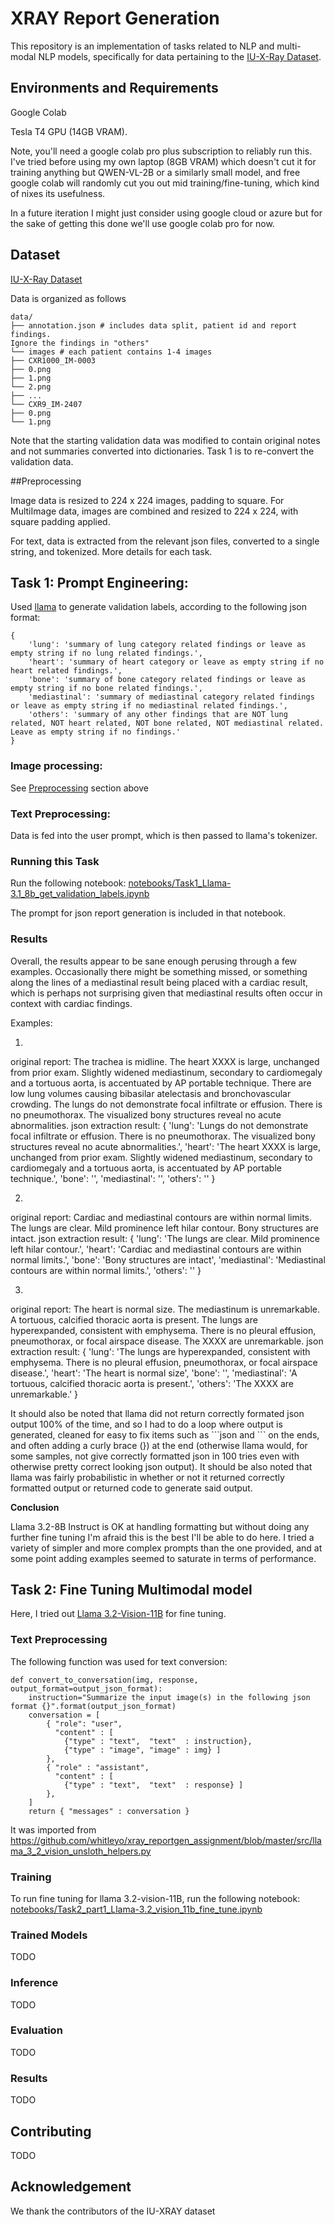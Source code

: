 

# XRAY Report Generation

This repository is an implementation of tasks related to NLP and multi-modal NLP models,
specifically for data pertaining to the [IU-X-Ray Dataset](https://paperswithcode.com/dataset/iu-x-ray).

## Environments and Requirements

Google Colab

Tesla T4 GPU (14GB VRAM).

Note, you'll need a google colab pro plus subscription to reliably run this. I've tried before
using my own laptop (8GB VRAM) which doesn't cut it for training anything but QWEN-VL-2B or a similarly small
model, and free google colab will randomly cut you out mid training/fine-tuning, which kind of nixes
its usefulness.

In a future iteration I might just consider
using google cloud or azure but for the sake of getting this done we'll use google colab pro for now.

## Dataset

[IU-X-Ray Dataset](https://paperswithcode.com/dataset/iu-x-ray)

Data is organized as follows
```
data/
├── annotation.json # includes data split, patient id and report findings.
Ignore the findings in "others"
└── images # each patient contains 1-4 images
├── CXR1000_IM-0003
├── 0.png
├── 1.png
└── 2.png
├── ...
└── CXR9_IM-2407
├── 0.png
└── 1.png
```

Note that the starting validation data was modified to contain original notes and not summaries converted into dictionaries. Task 1
is to re-convert the validation data.

##<a name="preprocessing"></a>Preprocessing

Image data is resized to 224 x 224 images, padding to square.
For MultiImage data, images are combined and resized to 224 x 224, with square padding applied.

For text, data is extracted from the relevant json files, converted to a single string, and tokenized. More details for each task.

## Task 1: Prompt Engineering:

Used [llama]([unsloth/Meta-Llama-3.1-8B](https://huggingface.co/unsloth/Meta-Llama-3.1-8B)) to generate validation labels,
according to the following json format:

```
{
    'lung': 'summary of lung category related findings or leave as empty string if no lung related findings.',
    'heart': 'summary of heart category or leave as empty string if no heart related findings.',
    'bone': 'summary of bone category related findings or leave as empty string if no bone related findings.',
    'mediastinal': 'summary of mediastinal category related findings or leave as empty string if no mediastinal related findings.',
    'others': 'summary of any other findings that are NOT lung related, NOT heart related, NOT bone related, NOT mediastinal related. Leave as empty string if no findings.'
}
```

### Image processing:

See [Preprocessing](#preprocessing) section above

### Text Preprocessing:

Data is fed into the user prompt, which is then passed to llama's tokenizer.

### Running this Task

Run the following notebook: [notebooks/Task1_Llama-3.1_8b_get_validation_labels.ipynb](https://github.com/whitleyo/xray_reportgen_assignment/blob/master/notebooks/Task1_Llama-3.1_8b_get_validation_labels.ipynb)

The prompt for json report generation is included in that notebook.

### Results

Overall, the results appear to be sane enough perusing through a few examples. Occasionally there might be something missed, or something
along the lines of a mediastinal result being placed with a cardiac result, which is perhaps not surprising given that mediastinal results
often occur in context with cardiac findings.

Examples:

1.

original report: The trachea is midline. The heart XXXX is large, unchanged from prior exam. Slightly widened mediastinum, secondary to cardiomegaly and a tortuous aorta, is accentuated by AP portable technique. There are low lung volumes causing bibasilar atelectasis and bronchovascular crowding. The lungs do not demonstrate focal infiltrate or effusion. There is no pneumothorax. The visualized bony structures reveal no acute abnormalities.
json extraction result: 
{
  'lung': 'Lungs do not demonstrate focal infiltrate or effusion. There is no pneumothorax. The visualized bony structures reveal no acute abnormalities.', 
  'heart': 'The heart XXXX is large, unchanged from prior exam. Slightly widened mediastinum, secondary to cardiomegaly and a tortuous aorta, is accentuated by AP portable technique.', 
  'bone': '', 
  'mediastinal': '', 
  'others': ''
}

2.
original report: Cardiac and mediastinal contours are within normal limits. The lungs are clear. Mild prominence left hilar contour. Bony structures are intact.
json extraction result:
{
  'lung': 'The lungs are clear. Mild prominence left hilar contour.',
  'heart': 'Cardiac and mediastinal contours are within normal limits.',
  'bone': 'Bony structures are intact',
  'mediastinal': 'Mediastinal contours are within normal limits.',
  'others': ''
}

3.
original report: The heart is normal size. The mediastinum is unremarkable. A tortuous, calcified thoracic aorta is present. The lungs are hyperexpanded, consistent with emphysema. There is no pleural effusion, pneumothorax, or focal airspace disease. The XXXX are unremarkable.
json extraction result:
{
  'lung': 'The lungs are hyperexpanded, consistent with emphysema. There is no pleural effusion, pneumothorax, or focal airspace disease.',
  'heart': 'The heart is normal size',
  'bone': '',
  'mediastinal': 'A tortuous, calcified thoracic aorta is present.',
  'others': 'The XXXX are unremarkable.'
  }

It should also be noted that llama did not return correctly formated json output 100% of the time, and so I had to do a loop where output is generated,
cleaned for easy to fix items such as \```json and \``` on the ends, and often adding a curly brace (}) at the end (otherwise llama would, for some samples,
not give correctly formatted json in 100 tries even with otherwise pretty correct looking json output). It should be also noted that llama was fairly probabilistic
in whether or not it returned correctly formatted output or returned code to generate said output.

__Conclusion__

Llama 3.2-8B Instruct is OK at handling formatting but without doing any further fine tuning I'm afraid this is the best I'll be able to do here.
I tried a variety of simpler and more complex prompts than the one provided, and at some point adding examples seemed to saturate in terms of performance.



## Task 2: Fine Tuning Multimodal model

Here, I tried out [Llama 3.2-Vision-11B](https://huggingface.co/unsloth/Llama-3.2-11B-Vision) for fine tuning. 

### Text Preprocessing

The following function was used for text conversion:

```
def convert_to_conversation(img, response, output_format=output_json_format):
    instruction="Summarize the input image(s) in the following json format {}".format(output_json_format)
    conversation = [
        { "role": "user",
          "content" : [
            {"type" : "text",  "text"  : instruction},
            {"type" : "image", "image" : img} ]
        },
        { "role" : "assistant",
          "content" : [
            {"type" : "text",  "text"  : response} ]
        },
    ]
    return { "messages" : conversation }
```

It was imported from https://github.com/whitleyo/xray_reportgen_assignment/blob/master/src/llama_3_2_vision_unsloth_helpers.py

### Training

To run fine tuning for llama 3.2-vision-11B, run the following notebook: [notebooks/Task2_part1_Llama-3.2_vision_11b_fine_tune.ipynb](https://github.com/whitleyo/xray_reportgen_assignment/blob/master/notebooks/Task2_part1_Llama-3.2_vision_11b_fine_tune.ipynb)

### Trained Models

TODO

### Inference

TODO

### Evaluation

TODO


### Results

TODO


## Contributing

TODO

## Acknowledgement

We thank the contributors of the IU-XRAY dataset
